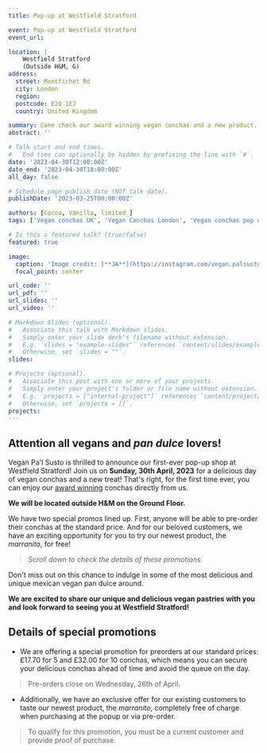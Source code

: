 ```yaml
---
title: Pop-up at Westfield Stratford 

event: Pop-up at Westfield Stratford
event_url: 

location: |
    Westfield Stratford 
    (Outside H&M, G)
address:
  street: Montfichet Rd
  city: London
  region: 
  postcode: E20 1EJ
  country: United Kingdom

summary: Come check our award winning vegan conchas and a new product.
abstract: ''

# Talk start and end times.
#   End time can optionally be hidden by prefixing the line with `#`.
date: '2023-04-30T12:00:00Z'
date_end: '2023-04-30T18:00:00Z'
all_day: false

# Schedule page publish date (NOT talk date).
publishDate: '2023-03-25T00:00:00Z'

authors: [Cocoa, Vanilla, limited_]
tags: ['Vegan conchas UK', 'Vegan Conchas London', 'Vegan conchas pop up']

# Is this a featured talk? (true/false)
featured: true

image:
  caption: 'Image credit: [**JA**](https://instagram.com/vegan.palsusto)'
  focal_point: center

url_code: ''
url_pdf: ''
url_slides: ''
url_video: ''

# Markdown Slides (optional).
#   Associate this talk with Markdown slides.
#   Simply enter your slide deck's filename without extension.
#   E.g. `slides = "example-slides"` references `content/slides/example-slides.md`.
#   Otherwise, set `slides = ""`.
slides:

# Projects (optional).
#   Associate this post with one or more of your projects.
#   Simply enter your project's folder or file name without extension.
#   E.g. `projects = ["internal-project"]` references `content/project/deep-learning/index.md`.
#   Otherwise, set `projects = []`.
projects:
---
```


## Attention all vegans and _pan dulce_ lovers! 

Vegan Pa'l Susto is thrilled to announce our first-ever pop-up shop at Westfield Stratford! 
Join us on **Sunday, 30th April, 2023** for a delicious day of vegan conchas and a new treat!
That's right, for the first time ever, you can enjoy our [award winning](../../post/23-03-01-palsusto-vca) conchas directly from us. 

**We will be located outside H&M on the Ground Floor.**

We have two special promos lined up. First, anyone will be able to pre-order their conchas at the standard price. 
And for our beloved customers, we have an exciting opportunity for you to try our newest product, 
the _marranito_, for free! 
> _Scroll down to check the details of these promotions._

Don't miss out on this chance to indulge in some of the most delicious and unique 
mexican vegan pan dulce around. 


**We are excited to share our unique and delicious vegan pastries with you and look forward to seeing you at Westfield Stratford!**


## Details of special promotions
+ We are offering a special promotion for preorders at our standard prices: £17.70 for 5 and £32.00 for 10 conchas, 
which means you can secure your delicious conchas ahead of time and avoid the queue on the day.
> Pre-orders close on Wednesday, 26th of April.
+ Additionally, we have an exclusive offer for our existing customers to taste our newest product, the _marranito_, 
completely free of charge when purchasing at the popup or via pre-order. 
> To qualify for this promotion, you must be a current customer and provide proof of purchase.